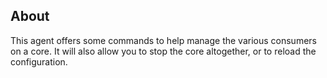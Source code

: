 ## About
This agent offers some commands to help manage the various consumers on a core. It will also allow you to stop the core altogether, or to reload the configuration.
